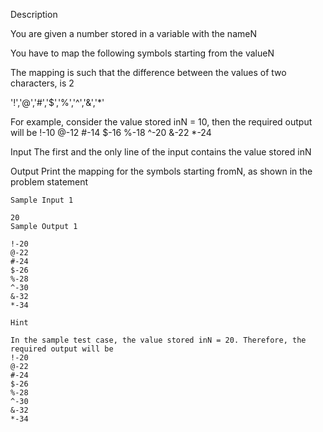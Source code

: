Description

You are given a number stored in a variable with the nameN

You have to map the following symbols starting from the valueN

The mapping is such that the difference between the values of two characters, is 2

'!','@','#','$','%','^','&','*'

For example, consider the value stored inN = 10, then the required output will be
!-10
@-12
#-14
$-16
%-18
^-20
&-22
*-24

  Input
The first and the only line of the input contains the value stored inN

Output
Print the mapping for the symbols starting fromN, as shown in the problem statement

```
Sample Input 1 

20
Sample Output 1

!-20
@-22
#-24
$-26
%-28
^-30
&-32
*-34
  ```
  
  ```
  Hint

In the sample test case, the value stored inN = 20. Therefore, the required output will be
!-20
@-22
#-24
$-26
%-28
^-30
&-32
*-34
```

